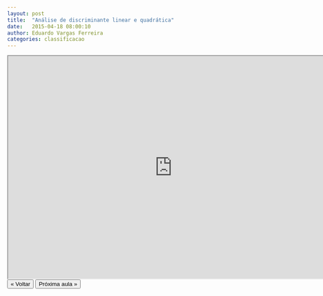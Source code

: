 ```yaml
---
layout: post
title:  "Análise de discriminante linear e quadrática"
date:   2015-04-18 08:00:10
author: Eduardo Vargas Ferreira
categories: classificacao 
---
```


<center>
<iframe width="760" height="515" src="https://www.youtube.com/embed/aCo11n9pXXI?autoplay=0"> </iframe>
</center>

<FORM>
<INPUT Type="BUTTON" align="left" Value="&laquo; Voltar" Onclick="window.location.href='{{ site.baseurl }}/1parte/'">
<INPUT Type="BUTTON" align="left" Value="Próxima aula &raquo;" Onclick="window.location.href='{{ site.baseurl }}/classificacao/2015/04/18/aula15.html'">
</FORM>
